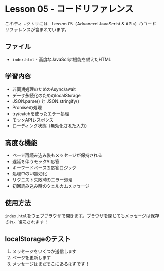 # Lesson 05 - コードリファレンス

このディレクトリには、Lesson 05（Advanced JavaScript & APIs）のコードリファレンスが含まれています。

## ファイル

- `index.html` - 高度なJavaScript機能を備えたHTML

## 学習内容

- 非同期処理のためのAsync/await
- データ永続化のためのlocalStorage
- JSON.parse() と JSON.stringify()
- Promiseの処理
- try/catchを使ったエラー処理
- モックAPIレスポンス
- ローディング状態（無効化された入力）

## 高度な機能

- ページ再読み込み後もメッセージが保持される
- 遅延を伴うモックAI応答
- キーワードベースの応答ロジック
- 処理中のUI無効化
- リクエスト失敗時のエラー処理
- 初回読み込み時のウェルカムメッセージ

## 使用方法

`index.html`をウェブブラウザで開きます。ブラウザを閉じてもメッセージは保存され、復元されます！

## localStorageのテスト

1.  メッセージをいくつか送信します
2.  ページを更新します
3.  メッセージはまだそこにあるはずです！
